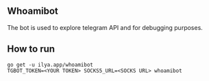 Whoamibot
---------

The bot is used to explore telegram API and for debugging purposes.

How to run
----------

```
go get -u ilya.app/whoamibot
TGBOT_TOKEN=<YOUR TOKEN> SOCKS5_URL=<SOCKS URL> whoamibot
```
